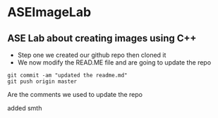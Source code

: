 # ASEImageLab

## ASE Lab about creating images using C++

- Step one we created our github repo then cloned it
- We now modify the READ.ME file and are going to update the repo

```
git commit -am "updated the readme.md"
git push origin master
```

Are the comments we used to update the repo

added smth
